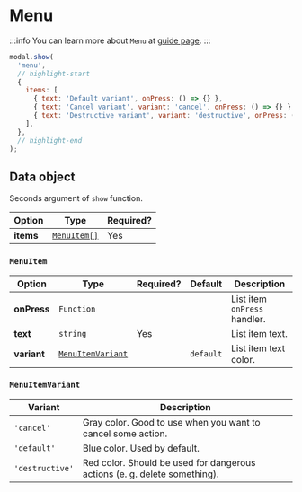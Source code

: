# Menu

:::info
You can learn more about `Menu` at [guide page](../../guides/renderable-components/menu.md).
:::

```js
modal.show(
  'menu',
  // highlight-start
  {
    items: [
      { text: 'Default variant', onPress: () => {} },
      { text: 'Cancel variant', variant: 'cancel', onPress: () => {} },
      { text: 'Destructive variant', variant: 'destructive', onPress: () => {} },
    ],
  },
  // highlight-end
);
```

## Data object

Seconds argument of `show` function.

| Option | Type | Required? |
| --- | --- | --- |
| **items** | [`MenuItem[]`](#menuitem) | Yes |

### `MenuItem`

| Option | Type | Required? | Default | Description |
| --- | --- | --- | --- | --- |
| **onPress** | `Function` |  | | List item `onPress` handler. |
| **text** | `string` | Yes |  | List item text. |
| **variant** | [`MenuItemVariant`](#menuitemvariant) | | `default` | List item text color. |

### `MenuItemVariant`

| Variant | Description |
| --- | --- |
| `'cancel'` | Gray color. Good to use when you want to cancel some action. |
| `'default'` | Blue color. Used by default. |
| `'destructive'` | Red color. Should be used for dangerous actions (e. g. delete something). |
